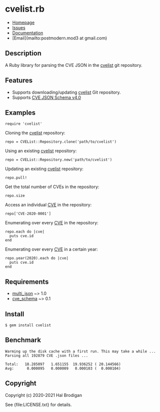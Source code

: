 # cvelist.rb

* [Homepage](https://github.com/postmodern/cvelist.rb#readme)
* [Issues](https://github.com/postmodern/cvelist.rb/issues)
* [Documentation](http://rubydoc.info/gems/cvelist/frames)
* [Email](mailto:postmodern.mod3 at gmail.com)

## Description

A Ruby library for parsing the CVE JSON in the [cvelist] git repository.

## Features

* Supports downloading/updating [cvelist] Git repository.
* Supports [CVE JSON Schema v4.0][1]

## Examples

    require 'cvelist'

Cloning the [cvelist] repository:

    repo = CVEList::Repository.clone('path/to/cvelist')

Using an existing [cvelist] repository:

    repo = CVEList::Repository.new('path/to/cvelist')

Updating an existing [cvelist] repository:

    repo.pull!

Get the total number of CVEs in the repository:

    repo.size

Access an individual [CVE] in the repository:

    repo['CVE-2020-0001']

Enumerating over every [CVE] in the repository:

    repo.each do |cve|
      puts cve.id
    end

Enumerating over every [CVE] in a certain year:

    repo.year(2020).each do |cve|
      puts cve.id
    end

## Requirements

* [multi_json] ~> 1.0
* [cve_schema] ~> 0.1

## Install

    $ gem install cvelist

## Benchmark

    Warming up the disk cache with a first run. This may take a while ...
    Parsing all 192879 CVE .json files ...
    
    Total:	 18.285097   1.651155  19.936252 ( 20.144566)
    Avg:	  0.000095   0.000009   0.000103 (  0.000104)

## Copyright

Copyright (c) 2020-2021 Hal Brodigan

See {file:LICENSE.txt} for details.

[cvelist]: https://github.com/CVEProject/cvelist
[1]: https://github.com/CVEProject/cve-schema/blob/master/schema/v4.0/DRAFT-JSON-file-format-v4.md

[multi_json]: https://github.com/intridea/multi_json#readme
[cve_schema]: https://github.com/postmodern/cve_schema.rb#readme

[CVE]: https://rubydoc.info/gems/cve_schema/CVESchema/CVE/frames
